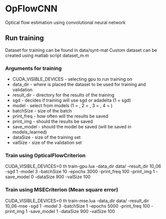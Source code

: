 # OpFlowCNN
Optical flow estimation using convolutional neural network

## Run training
Dataset for training can be found in data/synt-mat
Custom dataset can be created using matlab script dataset_m.m

### Arguments for training
* CUDA_VISIBLE_DEVICES - selecting gpu to run training on
* data_dir - where is placed the dataset to be used for training and validation
* result_dir - directory for the results of the training
* sgd - decides if training will use sgd or adadelta (1 = sgd)
* model - select from models (1 = , 2 = , 3 = , 4 = ) 
* batchSize - size of the batch
* print_freq - how often will the results be saved
* print_img - should the results be saved
* save_model - should the model be saved (will be saved in models_learned)
* dataSize - size of the training set
* valSize - size of the validation set

### Train using OpticalFlowCriterion
CUDA_VISIBLE_DEVICES=0 th train-gpu.lua -data_dir data/ -result_dir 10_06 -sgd 1 -model 3 -batchSize 10 -epochs 3000 -print_freq 100 -print_img 1 -save_model 0 -dataSize 900 -valSize 100

### Train using MSECriterion (Mean square error)
CUDA_VISIBLE_DEVICES=0 th train-mse.lua -data_dir data/ -result_dir 10_06-mse -sgd 1 -model 3 -batchSize 1 -epochs 5000 -print_freq 100 -print_img 1 -save_model 1 -dataSize 900 -valSize 100

